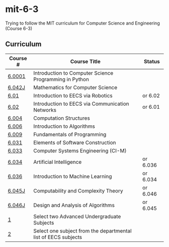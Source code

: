 # mit-6-3
Trying to follow the MIT curriculum for Computer Science and Engineering (Course 6-3)


## Curriculum

| Course # | Course Title                                                   | Status   |
| -------- | -------------------------------------------------------------- | -------- |
| [6.0001] | Introduction to Computer Science Programming in Python         |          |
| [6.042J] | Mathematics for Computer Science                               |          |
| [6.01]   | Introduction to EECS via Robotics                              | or 6.02  |
| [6.02]   | Introduction to EECS via Communication Networks                | or 6.01  |
| [6.004]  | Computation Structures                                         |          |
| [6.006]  | Introduction to Algorithms                                     |          |
| [6.009]  | Fundamentals of Programming                                    |          |
| [6.031]  | Elements of Software Construction                              |          |
| [6.033]  | Computer Systems Engineering (CI-M)                            |          |
| [6.034]  | Artificial Intelligence                                        | or 6.036 |
| [6.036]  | Introduction to Machine Learning                               | or 6.034 |
| [6.045J] | Computability and Complexity Theory                            | or 6.046 |
| [6.046J] | Design and Analysis of Algorithms                              | or 6.045 |
| [1]      | Select two Advanced Undergraduate Subjects                     |          |
| [2]      | Select one subject from the departmental list of EECS subjects |          |




[6.0001]: https://ocw.mit.edu/courses/electrical-engineering-and-computer-science/6-0001-introduction-to-computer-science-and-programming-in-python-fall-2016
[6.042J]: https://ocw.mit.edu/courses/electrical-engineering-and-computer-science/6-042j-mathematics-for-computer-science-spring-2015
[6.01]: https://ocw.mit.edu/courses/electrical-engineering-and-computer-science/6-01sc-introduction-to-electrical-engineering-and-computer-science-i-spring-2011
[6.02]: https://ocw.mit.edu/courses/electrical-engineering-and-computer-science/6-02-introduction-to-eecs-ii-digital-communication-systems-fall-2012
[6.004]: https://ocw.mit.edu/courses/electrical-engineering-and-computer-science/6-004-computation-structures-spring-2017
[6.006]: https://ocw.mit.edu/courses/electrical-engineering-and-computer-science/6-006-introduction-to-algorithms-fall-2011
[6.009]: https://py.mit.edu/spring21
[6.031]: https://web.mit.edu/6.031/www/sp21/
[6.033]: http://web.mit.edu/6.033/www/general.shtml
[6.034]: https://ocw.mit.edu/courses/electrical-engineering-and-computer-science/6-034-artificial-intelligence-fall-2010
[6.036]: https://ocw.mit.edu/courses/electrical-engineering-and-computer-science/6-036-introduction-to-machine-learning-fall-2020
[6.045J]: https://ocw.mit.edu/courses/electrical-engineering-and-computer-science/6-045j-automata-computability-and-complexity-spring-2011/
[6.046J]: https://ocw.mit.edu/courses/electrical-engineering-and-computer-science/6-046j-design-and-analysis-of-algorithms-spring-2015
[1]: http://catalog.mit.edu/degree-charts/computer-science-engineering-course-6-3/
[2]: http://www.eecs.mit.edu/academics-admissions/undergraduate-programs
